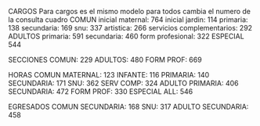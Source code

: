 CARGOS
    Para cargos es el mismo modelo para todos cambia el numero de la consulta cuadro
    COMUN
        inicial maternal: 764
        inicial jardin: 114
        primaria: 138
        secundaria: 169
        snu: 337
        artistica: 266
        servicios complementarios: 292
    ADULTOS
        primaria: 591
        secundaria: 460
        form profesional: 322
    ESPECIAL
        544

SECCIONES
    COMUN: 229
    ADULTOS: 480
    FORM PROF: 669

HORAS
    COMUN
        MATERNAL: 123
        INFANTE: 116
        PRIMARIA: 140
        SECUNDARIA: 171
        SNU: 362
        SERV COMP: 324
    ADULTO
        PRIMARIA: 406
        SECUNDARIA: 472
        FORM PROF: 330
    ESPECIAL
        ALL: 546

EGRESADOS
    COMUN SECUNDARIA: 168
    SNU: 317
    ADULTO SECUNDARIA: 458



